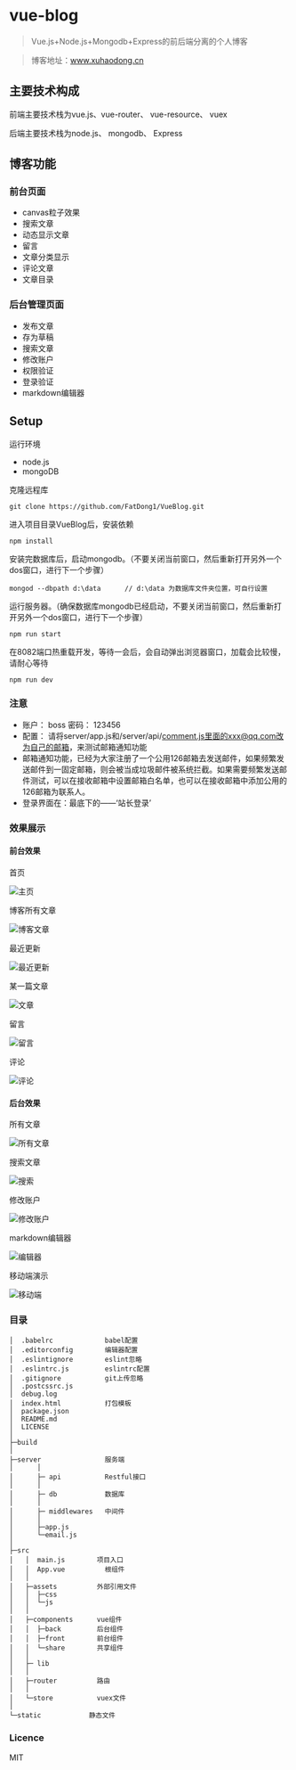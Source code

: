 # vue-blog

> Vue.js+Node.js+Mongodb+Express的前后端分离的个人博客

> 博客地址：www.xuhaodong.cn

## 主要技术构成
前端主要技术栈为vue.js、vue-router、 vue-resource、 vuex

后端主要技术栈为node.js、 mongodb、 Express

## 博客功能
### 前台页面
- canvas粒子效果
- 搜索文章
- 动态显示文章
- 留言
- 文章分类显示
- 评论文章
- 文章目录

### 后台管理页面
- 发布文章
- 存为草稿
- 搜索文章
- 修改账户
- 权限验证
- 登录验证
- markdown编辑器

## Setup

运行环境
- node.js
- mongoDB

克隆远程库
```
git clone https://github.com/FatDong1/VueBlog.git
```
进入项目目录VueBlog后，安装依赖
```
npm install
```
安装完数据库后，启动mongodb。（不要关闭当前窗口，然后重新打开另外一个dos窗口，进行下一个步骤）
```
mongod --dbpath d:\data      // d:\data 为数据库文件夹位置，可自行设置
```
运行服务器。（确保数据库mongodb已经启动，不要关闭当前窗口，然后重新打开另外一个dos窗口，进行下一个步骤）
```
npm run start
```
在8082端口热重载开发，等待一会后，会自动弹出浏览器窗口，加载会比较慢，请耐心等待
```
npm run dev
```
### 注意
- 账户： boss    密码： 123456
- 配置： 请将server/app.js和/server/api/comment.js里面的xxx@qq.com改为自己的邮箱，来测试邮箱通知功能
- 邮箱通知功能，已经为大家注册了一个公用126邮箱去发送邮件，如果频繁发送邮件到一固定邮箱，则会被当成垃圾邮件被系统拦截。如果需要频繁发送邮件测试，可以在接收邮箱中设置邮箱白名单，也可以在接收邮箱中添加公用的126邮箱为联系人。
- 登录界面在：最底下的——‘站长登录’

### 效果展示
#### 前台效果

首页

![主页](https://segmentfault.com/img/bVMKxp?w=1344&h=646)

博客所有文章

![博客文章](https://segmentfault.com/img/bVNEvk?w=1346&h=645)

最近更新

![最近更新](https://segmentfault.com/img/bVNEeZ?w=1345&h=644)

某一篇文章

![文章](https://segmentfault.com/img/bVNEvl?w=1347&h=635)

留言

![留言](https://segmentfault.com/img/bVMKyu?w=1339&h=642)

评论

![评论](https://segmentfault.com/img/bVNEgl?w=1343&h=645)

#### 后台效果

所有文章

![所有文章](https://segmentfault.com/img/bVNEvp?w=1366&h=644)

搜索文章

![搜索](https://segmentfault.com/img/bVNEvo?w=1366&h=644)

 修改账户

![修改账户](https://segmentfault.com/img/bVNEiV?w=1366&h=638)

markdown编辑器

![编辑器](https://segmentfault.com/img/bVNEiK?w=1366&h=643)

移动端演示

![移动端](https://segmentfault.com/img/remote/1460000009411216?w=318&h=568)
### 目录
```
│  .babelrc             babel配置
│  .editorconfig        编辑器配置
│  .eslintignore        eslint忽略
│  .eslintrc.js         eslintrc配置
│  .gitignore           git上传忽略
│  .postcssrc.js
│  debug.log
│  index.html           打包模板
│  package.json
│  README.md
│  LICENSE
│
├─build
│
├─server                服务端
│      │
│      ├─ api           Restful接口
│      │
│      ├─ db            数据库
│      │
│      ├─ middlewares   中间件
│      │
│      ├─app.js
│      └─email.js
│
├─src
│   │  main.js        项目入口
│   │  App.vue          根组件
│   │
│   ├─assets          外部引用文件
│   │  ├─css
│   │  └─js
│   │
│   ├─components      vue组件
│   │  ├─back         后台组件
│   │  ├─front        前台组件
│   │  └─share        共享组件
│   │
│   ├─ lib
│   │
│   ├─router          路由
│   │
│   └─store           vuex文件
│
└─static            静态文件
```


### Licence
MIT

